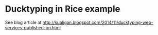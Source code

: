 # Ducktyping in Rice example

See blog article at http://kualigan.blogspot.com/2014/11/ducktyping-web-services-published-on.html

